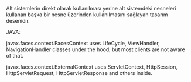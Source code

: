 Alt sistemlerin direkt olarak kullanılması yerine alt sistemdeki nesneleri kullanan başka bir nesne üzerinden kullanılmasını sağlayan tasarım desenidir.


JAVA:

javax.faces.context.FacesContext uses LifeCycle, ViewHandler, NavigationHandler classes under the hood, but most clients are not aware of that.


javax.faces.context.ExternalContext uses ServletContext, HttpSession, HttpServletRequest,  HttpServletResponse and others inside.